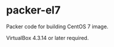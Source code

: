packer-el7
==============

Packer code for building CentOS 7 image.

VirtualBox 4.3.14 or later required.
